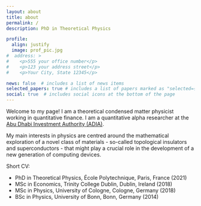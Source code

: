 ```yaml
---
layout: about
title: about
permalink: /
description: PhD in Theoretical Physics

profile:
  align: justify
  image: prof_pic.jpg
#  address: >
#    <p>555 your office number</p>
#    <p>123 your address street</p>
#    <p>Your City, State 12345</p>

news: false  # includes a list of news items
selected_papers: true # includes a list of papers marked as "selected={true}"
social: true  # includes social icons at the bottom of the page
---
```


Welcome to my page! I am a theoretical condensed matter physicist working in quantitative finance. I am a quantitative alpha researcher at the [Abu Dhabi Investment Authority (ADIA)](http://adia.ae).

My main interests in physics are centred around the mathematical exploration of a novel class of materials - so-called topological insulators and superconductors - that might play a crucial role in the development of a new generation of computing devices.

Short CV:

* PhD in Theoretical Physics, École Polytechnique, Paris, France (2021)
* MSc in Economics, Trinity College Dublin, Dublin, Ireland (2018)
* MSc in Physics, University of Cologne, Cologne, Germany (2018)
* BSc in Physics, University of Bonn, Bonn, Germany (2014)
